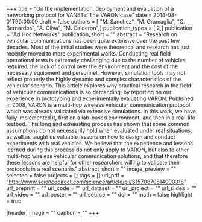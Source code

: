 +++
title = "On the implementation, deployment and evaluation of a networking protocol for VANETs: The VARON case"
date = 2014-08-01T00:00:00
draft = false
authors = [ "M. Sanchez", "M. Gramaglia", "C. Bernardos", "A. Oliva", "M. Calderon",]
publication_types = [ 2,]
publication = "Ad Hoc Networks"
publication_short = ""
abstract = "Research on vehicular communications has been quite extensive over the past few decades. Most of the initial studies were theoretical and research has just recently moved to more experimental works. Conducting real field operational tests is extremely challenging due to the number of vehicles required, the lack of control over the environment and the cost of the necessary equipment and personnel. However, simulation tools may not reflect properly the highly dynamic and complex characteristics of the vehicular scenario. This article explores why practical research in the field of vehicular communications is so demanding, by reporting on our experience in prototyping and experimentally evaluating VARON. Published in 2008, VARON is a multi-hop wireless vehicular communication protocol which was already validated via extensive simulations. In this work, we have fully implemented it, first on a lab-based environment, and then in a real-life testbed. This long and exhausting process has shown that some common assumptions do not necessarily hold when evaluated under real situations, as well as taught us valuable lessons on how to design and conduct experiments with real vehicles. We believe that the experience and lessons learned during this process do not only apply to VARON, but also to other multi-hop wireless vehicular communication solutions, and that therefore these lessons are helpful for other researchers willing to validate their protocols in a real scenario."
abstract_short = ""
image_preview = ""
selected = false
projects = []
tags = []
url_pdf = "http://www.sciencedirect.com/science/article/pii/S1570870514000316"
url_preprint = ""
url_code = ""
url_dataset = ""
url_project = ""
url_slides = ""
url_video = ""
url_poster = ""
url_source = ""
doi = ""
math = false
highlight = true

[header]
image = ""
caption = ""
+++
